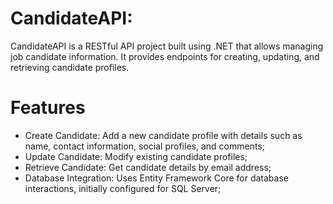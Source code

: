 # CandidateAPI:
CandidateAPI is a RESTful API project built using .NET that allows managing job candidate information. It provides endpoints for creating, updating, and retrieving candidate profiles.

# Features
- Create Candidate: Add a new candidate profile with details such as name, contact information, social profiles, and comments;
- Update Candidate: Modify existing candidate profiles;
- Retrieve Candidate: Get candidate details by email address;
- Database Integration: Uses Entity Framework Core for database interactions, initially configured for SQL Server;